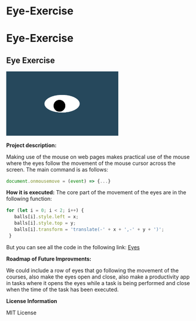 # Eye-Exercise
# Eye-Exercise
## Eye Exercise
<img src = "oneeye.png" width = "300" />

**Project description:**

Making use of the mouse on web pages makes practical use of the mouse where the eyes follow the movement of the mouse cursor across the screen.
The main command is as follows:
```js
document.onmousemove = (event) => {...}
```


**How it is executed:**
The core part of the movement of the eyes are in the following function: 

 ```js
for (let i = 0; i < 2; i++) {
    balls[i].style.left = x;
    balls[i].style.top = y;
    balls[i].transform = 'translate(-' + x + ',-' + y + ')';
  }
```

But you can see all the code in the following link: <a href="">Eyes</a>



**Roadmap of Future Improvments:**

We could include a row of eyes that go following the movement of the courses, also make the eyes open and close, also make a productivity app in tasks where it opens the eyes while a task is being performed and close when the time of the task has been executed.

**License Information** 

MIT License


